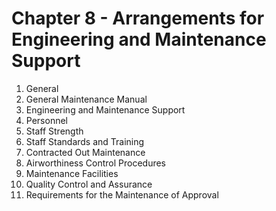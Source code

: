 # Chapter 8 - Arrangements for Engineering and Maintenance Support

1. General
2. General Maintenance Manual
3. Engineering and Maintenance Support
4.  Personnel
5. Staff Strength
6. Staff Standards and Training
7. Contracted Out Maintenance
8. Airworthiness Control Procedures
9.  Maintenance Facilities
10. Quality Control and Assurance
11. Requirements for the Maintenance of Approval
